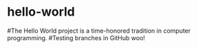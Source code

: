 # hello-world
#The Hello World project is a time-honored tradition in computer programming.
#Testing branches in GitHub woo!
